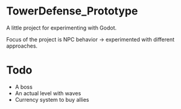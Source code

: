 # TowerDefense_Prototype
A little project for experimenting with Godot.

Focus of the project is NPC behavior -> experimented with different approaches.

# Todo
- A boss
- An actual level with waves
- Currency system to buy allies
